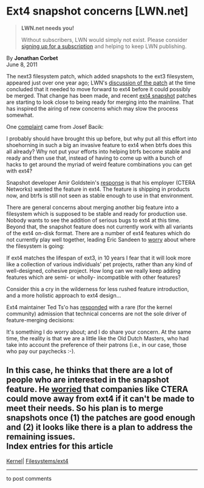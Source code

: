 # Ext4 snapshot concerns [LWN.net]

> **LWN.net needs you!**
> 
> Without subscribers, LWN would simply not exist. Please consider [signing up for a subscription](/Promo/nst-nag2/subscribe) and helping to keep LWN publishing. 

By **Jonathan Corbet**  
June 8, 2011 

The next3 filesystem patch, which added snapshots to the ext3 filesystem, appeared just over one year ago; LWN's [discussion of the patch](/Articles/387231/) at the time concluded that it needed to move forward to ext4 before it could possibly be merged. That change has been made, and recent [ext4 snapshot](/Articles/446481/) patches are starting to look close to being ready for merging into the mainline. That has inspired the airing of new concerns which may slow the process somewhat. 

One [complaint](/Articles/446620/) came from Josef Bacik: 

I probably should have brought this up before, but why put all this effort into shoehorning in such a big an invasive feature to ext4 when btrfs does this all already? Why not put your efforts into helping btrfs become stable and ready and then use that, instead of having to come up with a bunch of hacks to get around the myriad of weird feature combinations you can get with ext4? 

Snapshot developer Amir Goldstein's [response](/Articles/446622/) is that his employer (CTERA Networks) wanted the feature in ext4. The feature is shipping in products now, and btrfs is still not seen as stable enough to use in that environment. 

There are general concerns about merging another big feature into a filesystem which is supposed to be stable and ready for production use. Nobody wants to see the addition of serious bugs to ext4 at this time. Beyond that, the snapshot feature does not currently work with all variants of the ext4 on-disk format. There are a number of ext4 features which do not currently play well together, leading Eric Sandeen to [worry](/Articles/446625/) about where the filesystem is going: 

If ext4 matches the lifespan of ext3, in 10 years I fear that it will look more like a collection of various individuals' pet projects, rather than any kind of well-designed, cohesive project. How long can we really keep adding features which are semi- or wholly- incompatible with other features? 

Consider this a cry in the wilderness for less rushed feature introduction, and a more holistic approach to ext4 design... 

Ext4 maintainer Ted Ts'o has [responded](/Articles/446626/) with a rare (for the kernel community) admission that technical concerns are not the sole driver of feature-merging decisions: 

It's something I do worry about; and I do share your concern. At the same time, the reality is that we are a little like the Old Dutch Masters, who had take into account the preference of their patrons (i.e., in our case, those who pay our paychecks :-). 

In this case, he thinks that there are a lot of people who are interested in the snapshot feature. He [worried](/Articles/446627/) that companies like CTERA could move away from ext4 if it can't be made to meet their needs. So his plan is to merge snapshots once (1) the patches are good enough and (2) it looks like there is a plan to address the remaining issues.  
Index entries for this article  
---  
[Kernel](/Kernel/Index)| [Filesystems/ext4](/Kernel/Index#Filesystems-ext4)  
  


* * *

to post comments 
